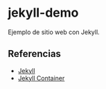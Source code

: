 # jekyll-demo

Ejemplo de sitio web con Jekyll.

## Referencias

- [Jekyll](https://jekyllrb.com)
- [Jekyll Container](https://github.com/ahmetozer/jekyll-container)
